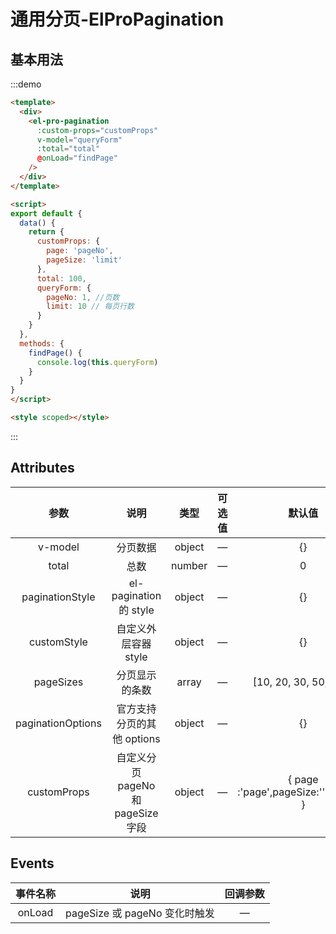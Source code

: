 # 通用分页-ElProPagination

## 基本用法

:::demo
```html
<template>
  <div>
    <el-pro-pagination
      :custom-props="customProps"
      v-model="queryForm"
      :total="total"
      @onLoad="findPage"
    />
  </div>
</template>

<script>
export default {
  data() {
    return {
      customProps: {
        page: 'pageNo',
        pageSize: 'limit'
      },
      total: 100,
      queryForm: {
        pageNo: 1, //页数
        limit: 10 // 每页行数
      }
    }
  },
  methods: {
    findPage() {
      console.log(this.queryForm)
    }
  }
}
</script>

<style scoped></style>
```
:::

## Attributes

| 参数 | 说明 | 类型 | 可选值 | 默认值 |
| :-: | :-: | :-: | :-: | :-: |
| v-model | 分页数据 | object | — | {} |
| total | 总数 | number | — | 0 |
| paginationStyle | el-pagination 的 style | object | — | {} |
| customStyle | 自定义外层容器 style | object | — | {} |
| pageSizes | 分页显示的条数 | array | — | [10, 20, 30, 50, 100] |
| paginationOptions | 官方支持分页的其他 options | object | — | {} |
| customProps | 自定义分页 pageNo 和 pageSize 字段 | object | — | { page :'page',pageSize:''pageSize } |

## Events

| 事件名称 |             说明              | 回调参数 |
| :------: | :---------------------------: | :------: |
|  onLoad  | pageSize 或 pageNo 变化时触发 |    —     |
